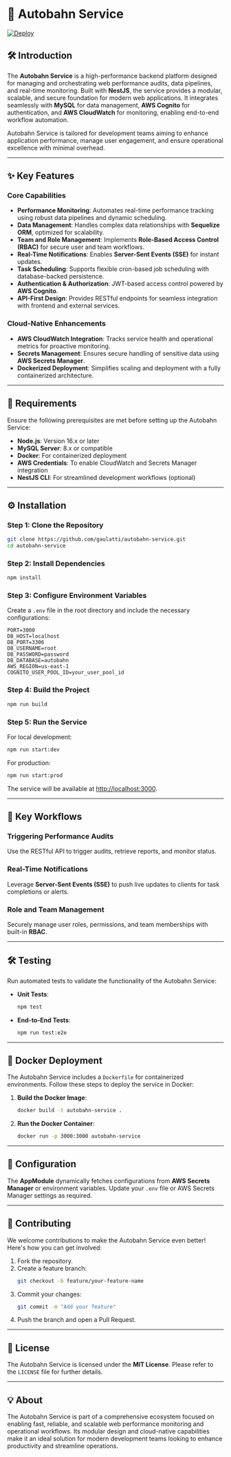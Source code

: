 # 🚀 **Autobahn Service**

[![Deploy](https://github.com/gaulatti/autobahn-service/actions/workflows/deploy.yml/badge.svg)](https://github.com/gaulatti/autobahn-service/actions/workflows/deploy.yml)

## 🛠️ **Introduction**

The **Autobahn Service** is a high-performance backend platform designed for managing and orchestrating web performance audits, data pipelines, and real-time monitoring. Built with **NestJS**, the service provides a modular, scalable, and secure foundation for modern web applications. It integrates seamlessly with **MySQL** for data management, **AWS Cognito** for authentication, and **AWS CloudWatch** for monitoring, enabling end-to-end workflow automation.

Autobahn Service is tailored for development teams aiming to enhance application performance, manage user engagement, and ensure operational excellence with minimal overhead.

---

## ✨ **Key Features**

### **Core Capabilities**

- **Performance Monitoring**: Automates real-time performance tracking using robust data pipelines and dynamic scheduling.
- **Data Management**: Handles complex data relationships with **Sequelize ORM**, optimized for scalability.
- **Team and Role Management**: Implements **Role-Based Access Control (RBAC)** for secure user and team workflows.
- **Real-Time Notifications**: Enables **Server-Sent Events (SSE)** for instant updates.
- **Task Scheduling**: Supports flexible cron-based job scheduling with database-backed persistence.
- **Authentication & Authorization**: JWT-based access control powered by **AWS Cognito**.
- **API-First Design**: Provides RESTful endpoints for seamless integration with frontend and external services.

### **Cloud-Native Enhancements**

- **AWS CloudWatch Integration**: Tracks service health and operational metrics for proactive monitoring.
- **Secrets Management**: Ensures secure handling of sensitive data using **AWS Secrets Manager**.
- **Dockerized Deployment**: Simplifies scaling and deployment with a fully containerized architecture.

---

## 🛑 **Requirements**

Ensure the following prerequisites are met before setting up the Autobahn Service:

- **Node.js**: Version 16.x or later
- **MySQL Server**: 8.x or compatible
- **Docker**: For containerized deployment
- **AWS Credentials**: To enable CloudWatch and Secrets Manager integration
- **NestJS CLI**: For streamlined development workflows (optional)

---

## ⚙️ **Installation**

### **Step 1: Clone the Repository**

```bash
git clone https://github.com/gaulatti/autobahn-service.git
cd autobahn-service
```

### **Step 2: Install Dependencies**

```bash
npm install
```

### **Step 3: Configure Environment Variables**

Create a `.env` file in the root directory and include the necessary configurations:

```dotenv
PORT=3000
DB_HOST=localhost
DB_PORT=3306
DB_USERNAME=root
DB_PASSWORD=password
DB_DATABASE=autobahn
AWS_REGION=us-east-1
COGNITO_USER_POOL_ID=your_user_pool_id
```

### **Step 4: Build the Project**

```bash
npm run build
```

### **Step 5: Run the Service**

For local development:

```bash
npm run start:dev
```

For production:

```bash
npm run start:prod
```

The service will be available at [http://localhost:3000](http://localhost:3000).

---

## 🚀 **Key Workflows**

### **Triggering Performance Audits**

Use the RESTful API to trigger audits, retrieve reports, and monitor status.

### **Real-Time Notifications**

Leverage **Server-Sent Events (SSE)** to push live updates to clients for task completions or alerts.

### **Role and Team Management**

Securely manage user roles, permissions, and team memberships with built-in **RBAC**.

---

## 🛠️ **Testing**

Run automated tests to validate the functionality of the Autobahn Service:

- **Unit Tests**:
  ```bash
  npm test
  ```
- **End-to-End Tests**:
  ```bash
  npm run test:e2e
  ```

---

## 🐳 **Docker Deployment**

The Autobahn Service includes a `Dockerfile` for containerized environments. Follow these steps to deploy the service in Docker:

1. **Build the Docker Image**:

   ```bash
   docker build -t autobahn-service .
   ```

2. **Run the Docker Container**:
   ```bash
   docker run -p 3000:3000 autobahn-service
   ```

---

## 🔧 **Configuration**

The **AppModule** dynamically fetches configurations from **AWS Secrets Manager** or environment variables. Update your `.env` file or AWS Secrets Manager settings as required.

---

## 🤝 **Contributing**

We welcome contributions to make the Autobahn Service even better! Here's how you can get involved:

1. Fork the repository.
2. Create a feature branch:
   ```bash
   git checkout -b feature/your-feature-name
   ```
3. Commit your changes:
   ```bash
   git commit -m "Add your feature"
   ```
4. Push the branch and open a Pull Request.

---

## 📜 **License**

The Autobahn Service is licensed under the **MIT License**. Please refer to the `LICENSE` file for further details.

---

## 💡 **About**

The Autobahn Service is part of a comprehensive ecosystem focused on enabling fast, reliable, and scalable web performance monitoring and operational workflows. Its modular design and cloud-native capabilities make it an ideal solution for modern development teams looking to enhance productivity and streamline operations.
